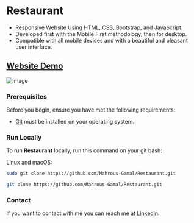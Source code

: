 # Restaurant
- Responsive Website Using HTML, CSS, Bootstrap, and JavaScript.
- Developed first with the Mobile First methodology, then for desktop.
- Compatible with all mobile devices and with a beautiful and pleasant user interface.

## [Website Demo](https://mahrous-gamal.github.io/Restaurant/)

![image](https://github.com/Mahrous-Gamal/Restaurant/assets/105131896/7cc93349-7b06-44e1-b24d-8cf51021c481)

### Prerequisites

Before you begin, ensure you have met the following requirements:

* [Git](https://git-scm.com/downloads "Download Git") must be installed on your operating system.

### Run Locally

To run **Restaurant** locally, run this command on your git bash:

Linux and macOS:

```bash
sudo git clone https://github.com/Mahrous-Gamal/Restaurant.git
```

```bash
git clone https://github.com/Mahrous-Gamal/Restaurant.git
```

### Contact

If you want to contact with me you can reach me at [Linkedin](https://www.linkedin.com/in/mahrous-gamal-044693218/).


